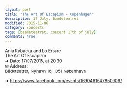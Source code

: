 ```yaml
---
layout: post
title: "The Art Of Escapism - Copenhagen"
description: 17 July, Baadeteatret
modified: 2015-11-06
category: concerts
tags: [baadeteatret, concert 17th of july]
comments: true
---
```

Ania Rybacka and Lo Ersare <br>
The Art Of Escapism<br>
➜ Dato: 17/07/2015, at 20:30<br>
✉ Address:<br>
Bådeteatret, Nyhavn 16, 1051 København<br>


➜ <a href="facebook event">https://www.facebook.com/events/1690461647850909/</a>  




